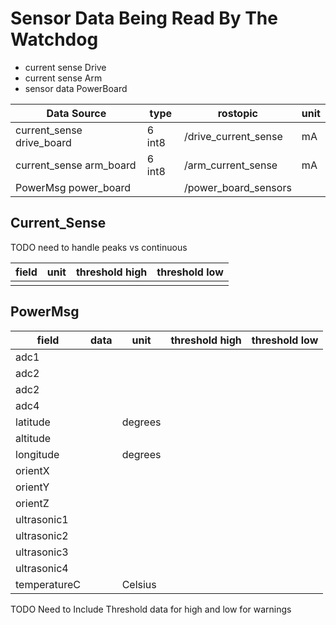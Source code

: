 # Sensor Data Being Read By The Watchdog

- current sense Drive
- current sense Arm
- sensor data PowerBoard

| Data Source | type | rostopic | unit |
| ---- | ----| --- | ---| 
| current_sense drive_board | 6 int8 | /drive_current_sense | mA |
| current_sense arm_board | 6 int8 | /arm_current_sense | mA |
| PowerMsg power_board | | /power_board_sensors | |

## Current_Sense

TODO need to handle peaks vs continuous

| field | unit |  threshold high | threshold low |
| -- | -- | -- | -- |
| | | | |

## PowerMsg

|field|data|unit| threshold high | threshold low |
|---| ---| ---| -- | -- |
| adc1 | | |
| adc2 | | |
| adc2 | | |
| adc4 | | |
| latitude | | degrees |
| altitude | | |
| longitude | | degrees |
| orientX | | |
| orientY | | |
| orientZ | | |
| ultrasonic1 | | |
| ultrasonic2 | | |
| ultrasonic3 | | | 
| ultrasonic4 | | | 
| temperatureC | | Celsius |


TODO Need to Include Threshold data for high and low for warnings
